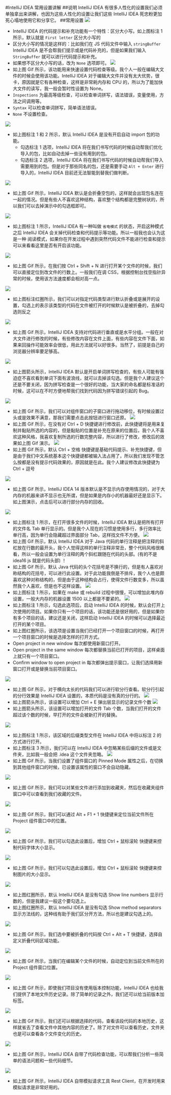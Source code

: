 #IntelliJ IDEA 常用设置讲解
##说明
IntelliJ IDEA 有很多人性化的设置我们必须单独拿出来讲解，也因为这些人性化的设置让我们这些 IntelliJ IDEA 死忠粉更加死心塌地使用它和分享它。
##常用设置
![][idea1]
*   IntelliJ IDEA 的代码提示和补充功能有一个特性：区分大小写。如上图标注 1 所示，默认就是 `First letter` 区分大小写的
*   区分大小写的情况是这样的：比如我们在 JS 代码文件中输入 `stringBuffer` IntelliJ IDEA 是不会帮我们提示或是代码补充的，但是如果我们输入 `StringBuffer` 就可以进行代码提示和补充。
*   如果想不区分大小写的话，改为 `None` 选项即可。
![][idea2]
* 如上图 Gif 所示，该功能用来快速设置代码检查等级。我个人一般在编辑大文件的时候会使用该功能。IntelliJ IDEA 对于编辑大文件并没有太大优势，很卡，原因就是它有各种检查，这样是非常耗内存和 CPU 的，所以为了能加快大文件的读写，我一般会暂时性设置为 None。
 * `Inspections` 为最高等级检查，可以检查单词拼写，语法错误，变量使用，方法之间调用等。
 * `Syntax` 可以检查单词拼写，简单语法错误。
 * `None` 不设置检查。

![][idea3]
* 如上图标注 1 和 2 所示，默认 IntelliJ IDEA 是没有开启自动 import 包的功能。 
  * 勾选标注 1 选项，IntelliJ IDEA 将在我们书写代码的时候自动帮我们优化导入的包，比如自动去掉一些没有用到的包。
  * 勾选标注 2 选项，IntelliJ IDEA 将在我们书写代码的时候自动帮我们导入需要用到的包。但是对于那些同名的包，还是需要手动 `Alt + Enter` 进行导入的，IntelliJ IDEA 目前还无法智能到替我们做判断。

![][idea5]
* 如上图 Gif 所示，IntelliJ IDEA 默认是会折叠空包的，这样就会出现包名连在一起的情况。但是有些人不喜欢这种结构，喜欢整个结构都是完整树状的，所以我们可以去掉演示中的勾选框即可。

![][idea6]
* 如上图标注 1 所示，IntelliJ IDEA 有一种叫做 `省电模式` 的状态，开启这种模式之后 IntelliJ IDEA 会关掉代码检查和代码提示等功能。所以一般我也会认为这是一种 阅读模式，如果你在开发过程中遇到突然代码文件不能进行检查和提示可以来看看这里是否有开启该功能。

![][idea7]
* 如上图 Gif 所示，在我们按 Ctrl + Shift + N 进行打开某个文件的时候，我们可以直接定位到改文件的行数上。一般我们在调 CSS，根据控制台找空指针异常的时候，使用该方法速度都会相对高一点。

![][idea8]
* 如上图标注红圈所示，我们可以对指定代码类型进行默认折叠或是展开的设置，勾选上的表示该类型的代码在文件被打开的时候默认是被折叠的，去掉勾选则反之

![][idea9]
* 如上图 Gif 所示，IntelliJ IDEA 支持对代码进行垂直或是水平分组。一般在对大文件进行修改的时候，有些修改内容在文件上面，有些内容在文件下面，如果来回操作可能效率会很低，用此方法就可以好很多。当然了，前提是自己的浏览器分辨率要足够高。

![][idea10]
* 如上图箭头所示，IntelliJ IDEA 默认是开启单词拼写检查的，有些人可能有强迫症不喜欢看到单词下面有波浪线，就可以去掉该勾选。但是我个人建议这个还是不要关闭，因为拼写检查是一个很好的功能，当大家的命名都是标准话的时候，这可以在不时方便地帮我们找到代码因为拼写错误引起的 Bug。

![][idea11]
* 如上图 Gif 所示，我们可以对组件窗口的子窗口进行拖动移位，有时候设置过头或是效果不满意，那我们需要点击此按钮进行窗口还原。
![][idea12]
* 如上图 Gif 所示，在没有对 Ctrl + D 快捷键进行修改前，此快捷键将是用来复制并黏贴所选的内容的，但是黏贴的位置是补充在原来的位置后，我个人不喜欢这种风格，我喜欢复制所选的行数完整内容，所以进行了修改，修改后的效果如上图 Gif 演示。
![][idea13]
* 如上图 Gif 所示，默认 Ctrl + 空格 快捷键是基础代码提示、补充快捷键，但是由于我们中文系统基本这个快捷键都被输入法占用了，所以我们发现不管怎么按都是没有提示代码效果的，原因就是在此。我个人建议修改此快捷键为 Ctrl + 逗号

![][idea14]
* 如上图 Gif 所示，IntelliJ IDEA 14 版本默认是不显示内存使用情况的，对于大内存的机器来讲不显示也无所谓，但是如果是内存小的机器最好还是显示下。如上图演示，点击后可以进行部分内存的回收。

![][idea15]
* 如上图标注 1 所示，在打开很多文件的时候，IntelliJ IDEA 默认是把所有打开的文件名 Tab 单行显示的。但是我个人现在的习惯是使用多行，多行效率比单行高，因为单行会隐藏超过界面部分 Tab，这样找文件不方便。
![][idea16]
* 如上图 Gif 所示，默认 IntelliJ IDEA 对于 Java 代码的单行注释是把注释的斜杠放在行数的最开头，我个人觉得这样的单行注释非常丑，整个代码风格很难看，所以一般会设置为单行注释的两个斜杠跟随在代码的头部。(有的不是idea16 js 就是代码头部)
！[][idea17]
* 如上图 Gif 所示，默认 Java 代码的头个花括号是不换行的，但是有人喜欢对称结构的花括号，可以进行此设置。对于此功能我倒是不排斥，我个人也是颇喜欢这种对称结构的，但是由于这种结构会占行，使得文件行数变多，所以虽然我个人喜欢，但是也不这样设置。
![][idea18]
* 如上图标注 1 所示，如果在 make 或 rebuild 过程中很慢，可以增加此堆内存设置，一般大内存的机器设置 1500 以上都是不要紧的。
![][idea19]
* 如上图标注 1 所示，勾选此选项后，启动 IntelliJ IDEA 的时候，默认会打开上次使用的项目。如果你只有一个项目的话，该功能还是很好用的，但是如果你有多个项目的话，建议还是关闭，这样启动 IntelliJ IDEA 的时候可以选择最近打开的某个项目。
* 如上图红圈所示，该选项是设置当我们已经打开一个项目窗口的时候，再打开一个项目窗口的时候是选择怎样的打开方式。
 * Open project in new window 每次都使用新窗口打开。
 * Open project in the same window 每次都替换当前已打开的项目，这样桌面上就只有一个项目窗口。
 * Confirm window to open project in 每次都弹出提示窗口，让我们选择用新窗口打开或是替换当前项目窗口。
 
![][idea20]
* 如上图 Gif 所示，对于横向太长的代码我们可以进行软分行查看。软分行引起的分行效果是 IntelliJ IDEA 设置的，本质代码是没有真的分行的。
![][idea21]
* 如上图箭头所示，该设置可以增加 Ctrl + E 弹出层显示的记录文件个数
![][idea22]
* 如上图箭头所示，该设置可以增加打开的文件 Tab 个数，当我们打开的文件超过该个数的时候，早打开的文件会被新打开的替换。
 
![][idea23]
* 如上图标注 1 所示，该区域的后缀类型文件在 IntelliJ IDEA 中将以标注 2 的方式进行打开。
* 如上图标注 3 所示，我们可以在 IntelliJ IDEA 中忽略某些后缀的文件或是文件夹，比如我一般会把 .idea 这个文件夹忽略。
![][idea24]
* 如上图 Gif 所示，当我们设置了组件窗口的 Pinned Mode 属性之后，在切换到其他组件窗口的时候，已设置该属性的窗口不会自动隐藏。
 
![][idea25]
* 如上图 Gif 所示，我们可以对某些文件进行添加到收藏夹，然后在收藏夹组件窗口中可以查看到我们收藏的文件。
 
![][idea26]
* 如上图 Gif 所示，我们可以通过 Alt + F1 + 1 快捷键来定位当前文件所在 Project 组件窗口中的位置。
 
![][idea27]
* 如上图 Gif 所示，我们可以勾选此设置后，增加 Ctrl + 鼠标滚轮 快捷键来控制代码字体大小显示。
 
![][idea28]
* 如上图 Gif 所示，我们可以勾选此设置后，增加 Ctrl + 鼠标滚轮 快捷键来控制图片的大小显示。
 
![][idea29]
* 如上图红圈所示，默认 IntelliJ IDEA 是没有勾选 Show line numbers 显示行数的，但是我建议一般这个要勾选上。
* 如上图红圈所示，默认 IntelliJ IDEA 是没有勾选 Show method separators 显示方法线的，这种线有助于我们区分开方法，所以也是建议勾选上的。
 
![][idea30]
* 如上图 Gif 所示，我们选中要被折叠的代码按 Ctrl + Alt + T 快捷键，选择自定义折叠代码区域功能。
 
![][idea31]
* 如上图 Gif 所示，当我们在编辑某个文件的时候，自动定位到当前文件所在的 Project 组件窗口位置。
 
![][idea32]
* 如上图 Gif 所示，即使我们项目没有使用版本控制功能，IntelliJ IDEA 也给我们提供了本地文件历史记录。除了简单的记录之外，我们还可以给当前版本加标签。
 
![][idea33]
* 如上图 Gif 所示，我们还可以根据选择的代码，查看该段代码的本地历史，这样就省去了查看文件中其他内容的历史了。除了对文件可以查看历史，文件夹也是可以查看各个文件变化的历史。
 
![][idea34]
* 如上图 Gif 所示，IntelliJ IDEA 自带了代码检查功能，可以帮我们分析一些简单的语法问题和一些代码细节。
 
![][idea35]
* 如上图 Gif 所示，IntelliJ IDEA 自带模拟请求工具 Rest Client，在开发时用来模拟请求是非常好用的。

[idea1]:https://github.com/DIST-XDATA/Library/blob/master/Others/img/1.jpg
[idea2]:https://github.com/DIST-XDATA/Library/blob/master/Others/img/2.gif
[idea3]:https://github.com/DIST-XDATA/Library/blob/master/Others/img/3.jpg
[idea4]:https://github.com/DIST-XDATA/Library/blob/master/Others/img/4.jpg
[idea5]:https://github.com/DIST-XDATA/Library/blob/master/Others/img/5.gif
[idea6]:https://github.com/DIST-XDATA/Library/blob/master/Others/img/6.jpg
[idea7]:https://github.com/DIST-XDATA/Library/blob/master/Others/img/7.gif
[idea8]:https://github.com/DIST-XDATA/Library/blob/master/Others/img/8.jpg
[idea9]:https://github.com/DIST-XDATA/Library/blob/master/Others/img/9.gif
[idea10]:https://github.com/DIST-XDATA/Library/blob/master/Others/img/10.jpg
[idea11]:https://github.com/DIST-XDATA/Library/blob/master/Others/img/11.gif
[idea12]:https://github.com/DIST-XDATA/Library/blob/master/Others/img/12.gif
[idea13]:https://github.com/DIST-XDATA/Library/blob/master/Others/img/13.gif
[idea14]:https://github.com/DIST-XDATA/Library/blob/master/Others/img/14.gif
[idea15]:https://github.com/DIST-XDATA/Library/blob/master/Others/img/15.jpg
[idea16]:https://github.com/DIST-XDATA/Library/blob/master/Others/img/16.gif
[idea17]:https://github.com/DIST-XDATA/Library/blob/master/Others/img/17.gif
[idea18]:https://github.com/DIST-XDATA/Library/blob/master/Others/img/18.jpg
[idea19]:https://github.com/DIST-XDATA/Library/blob/master/Others/img/19.jpg
[idea20]:https://github.com/DIST-XDATA/Library/blob/master/Others/img/20.gif
[idea21]:https://github.com/DIST-XDATA/Library/blob/master/Others/img/21.jpg
[idea22]:https://github.com/DIST-XDATA/Library/blob/master/Others/img/22.jpg
[idea23]:https://github.com/DIST-XDATA/Library/blob/master/Others/img/23.jpg
[idea24]:https://github.com/DIST-XDATA/Library/blob/master/Others/img/24.gif
[idea25]:https://github.com/DIST-XDATA/Library/blob/master/Others/img/25.gif
[idea26]:https://github.com/DIST-XDATA/Library/blob/master/Others/img/26.gif
[idea27]:https://github.com/DIST-XDATA/Library/blob/master/Others/img/27.gif
[idea28]:https://github.com/DIST-XDATA/Library/blob/master/Others/img/28.gif
[idea29]:https://github.com/DIST-XDATA/Library/blob/master/Others/img/29.jpg
[idea30]:https://github.com/DIST-XDATA/Library/blob/master/Others/img/30.gif
[idea31]:https://github.com/DIST-XDATA/Library/blob/master/Others/img/31.gif
[idea32]:https://github.com/DIST-XDATA/Library/blob/master/Others/img/32.gif
[idea33]:https://github.com/DIST-XDATA/Library/blob/master/Others/img/33.gif
[idea34]:https://github.com/DIST-XDATA/Library/blob/master/Others/img/34.gif
[idea35]:https://github.com/DIST-XDATA/Library/blob/master/Others/img/35.gif

